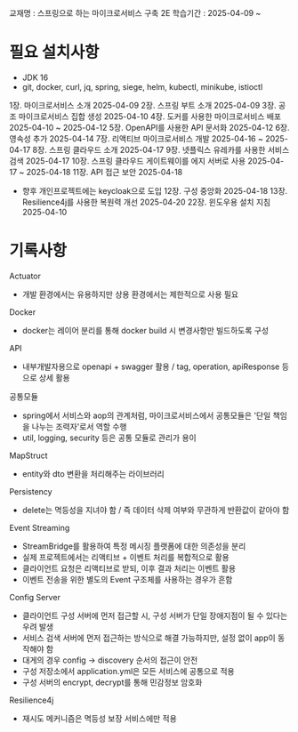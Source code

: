 교재명 : 스프링으로 하는 마이크로서비스 구축 2E
학습기간 : 2025-04-09 ~


# 필요 설치사항
- JDK 16
- git, docker, curl, jq, spring, siege, helm, kubectl, minikube, istioctl


1장. 마이크로서비스 소개 2025-04-09
2장. 스프링 부트 소개 2025-04-09
3장. 공조 마이크로서비스 집합 생성 2025-04-10
4장. 도커를 사용한 마이크로서비스 배포 2025-04-10 ~ 2025-04-12
5장. OpenAPI를 사용한 API 문서화 2025-04-12
6장. 영속성 추가 2025-04-14
7장. 리액티브 마이크로서비스 개발 2025-04-16 ~ 2025-04-17
8장. 스프링 클라우드 소개 2025-04-17
9장. 넷플릭스 유레카를 사용한 서비스 검색 2025-04-17
10장. 스프링 클라우드 게이트웨이를 에지 서버로 사용 2025-04-17 ~ 2025-04-18
11장. API 접근 보안 2025-04-18
- 향후 개인프로젝트에는 keycloak으로 도입
12장. 구성 중앙화 2025-04-18
13장. Resilience4j를 사용한 복원력 개선 2025-04-20
22장. 윈도우용 설치 지침 2025-04-10



# 기록사항
Actuator
- 개발 환경에서는 유용하지만 상용 환경에서는 제한적으로 사용 필요

Docker
- docker는 레이어 분리를 통해 docker build 시 변경사항만 빌드하도록 구성

API
- 내부개발자용으로 openapi + swagger 활용 / tag, operation, apiResponse 등으로 상세 활용

공통모듈
- spring에서 서비스와 aop의 관계처럼, 마이크로서비스에서 공통모듈은 '단일 책임을 나누는 조력자'로서 역할 수행
- util, logging, security 등은 공통 모듈로 관리가 용이

MapStruct
- entity와 dto 변환을 처리해주는 라이브러리

Persistency
- delete는 멱등성을 지녀야 함 / 즉 데이터 삭제 여부와 무관하게 반환값이 같아야 함

Event Streaming
- StreamBridge를 활용하여 특정 메시징 플랫폼에 대한 의존성을 분리
- 실제 프로젝트에서는 리액티브 + 이벤트 처리를 복합적으로 활용
- 클라이언트 요청은 리액티브로 받되, 이후 결과 처리는 이벤트 활용
- 이벤트 전송을 위한 별도의 Event 구조체를 사용하는 경우가 흔함

Config Server
- 클라이언트 구성 서버에 먼저 접근할 시, 구성 서버가 단일 장애지점이 될 수 있다는 우려 발생
- 서비스 검색 서버에 먼저 접근하는 방식으로 해결 가능하지만, 설정 없이 app이 동작해야 함
- 대게의 경우 config -> discovery 순서의 접근이 안전
- 구성 저장소에서 application.yml은 모든 서비스에 공통으로 적용
- 구성 서버의 encrypt, decrypt를 통해 민감정보 암호화

Resilience4j
- 재시도 메커니즘은 멱등성 보장 서비스에만 적용
